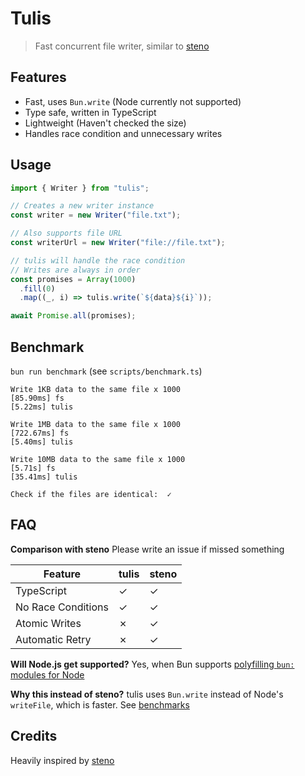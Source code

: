 # Tulis

> Fast concurrent file writer, similar to [steno](https://github.com/typicode/steno)

## Features

- Fast, uses `Bun.write` (Node currently not supported)
- Type safe, written in TypeScript
- Lightweight (Haven't checked the size)
- Handles race condition and unnecessary writes

## Usage

```typescript
import { Writer } from "tulis";

// Creates a new writer instance
const writer = new Writer("file.txt");

// Also supports file URL
const writerUrl = new Writer("file://file.txt");

// tulis will handle the race condition
// Writes are always in order
const promises = Array(1000)
  .fill(0)
  .map((_, i) => tulis.write(`${data}${i}`));

await Promise.all(promises);
```

## Benchmark

`bun run benchmark` (see `scripts/benchmark.ts`)

```plaintext
Write 1KB data to the same file x 1000
[85.90ms] fs
[5.22ms] tulis

Write 1MB data to the same file x 1000
[722.67ms] fs
[5.40ms] tulis

Write 10MB data to the same file x 1000
[5.71s] fs
[35.41ms] tulis

Check if the files are identical:  ✓
```

## FAQ

**Comparison with steno**
Please write an issue if missed something

| Feature            | tulis | steno |
| ------------------ | ----- | ----- |
| TypeScript         | ✓     | ✓     |
| No Race Conditions | ✓     | ✓     |
| Atomic Writes      | ✗     | ✓     |
| Automatic Retry    | ✗     | ✓     |

**Will Node.js get supported?**
Yes, when Bun supports [polyfilling `bun:` modules for Node](https://bun.sh/docs/bundler#target)

**Why this instead of steno?**
tulis uses `Bun.write` instead of Node's `writeFile`, which is faster. See [benchmarks](#Benchmark)

## Credits

Heavily inspired by [steno](https://github.com/typicode/steno)
